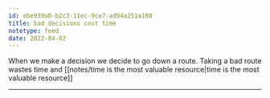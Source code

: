 ```yaml
---
id: ebe939a0-b2c3-11ec-9ce7-ad94a251a180
title: bad decisions cost time
notetype: feed
date: 2022-04-02
---
```

When we make a decision we decide to go down a route. Taking a bad route wastes time and [[notes/time is the most valuable resource|time is the most valuable resource]]

---


